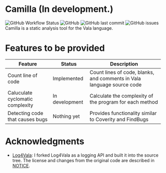 # Camilla (**In development.**)
![GitHub Workflow Status](https://img.shields.io/github/workflow/status/nao1215/Camilla/build)
![GitHub](https://img.shields.io/github/license/nao1215/Camilla)
![GitHub last commit](https://img.shields.io/github/last-commit/nao1215/Camilla)
![GitHub issues](https://img.shields.io/github/issues/nao1215/Camilla)  
Camilla is a static analysis tool for the Vala language.  

# Features to be provided
|Feature|Status|Description|
|---|---|---|
|Count line of code|Implemented|Count lines of code, blanks, and comments in Vala language source code|
|Caluculate cyclomatic complexity| In development|Calculate the complexity of the program for each method|
|Detecting code that causes bugs|Nothing yet|Provides functionality similar to Coverity and FindBugs|  

# Acknowledgments
- [Log4Vala](https://github.com/nmelnick/Log4Vala): I forked Log4Vala as a logging API and built it into the source tree. The license and changes from the original code are described in [NOTICE](https://github.com/nao1215/Camilla/blob/main/NOTICE).
